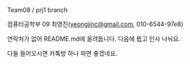 Team08 / prj1 branch

컴퓨터공학부 09 최영진(yeongjinc@gmail.com, 010-6544-97e8)

연락처가 없어 README.md에 올려둡니다. 다음에 뵙고 인사 나눠요.

다들 들어오시면 카톡방 하나 파면 좋겠네요.
